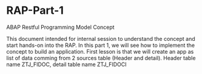 # RAP-Part-1
ABAP Restful Programming Model Concept

This document intended for internal session to understand the concept and start hands-on into the RAP.
In this part 1, we will see how to implement the concept to build an application.
First lesson is that we will create an app as list of data comming from 2 sources table (Header and detail).
Header table name ZTJ_FIDOC, detail table name ZTJ_FIDOCI
